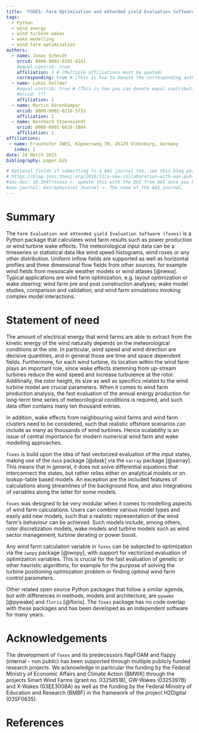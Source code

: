```yaml
---
title: 'FOXES: Farm Optimization and eXtended yield Evaluation Software'
tags:
  - Python
  - wind energy
  - wind turbine wakes
  - wake modelling
  - wind farm optimization
authors:
  - name: Jonas Schmidt
    orcid: 0000-0002-8191-8141
    #equal-contrib: true
    affiliation: 1 # (Multiple affiliations must be quoted)
    corresponding: true # (This is how to denote the corresponding author)
  - name: Lukas Vollmer
    #equal-contrib: true # (This is how you can denote equal contributions between multiple authors)
    #orcid: ???
    affiliation: 1
  - name: Martin Dörenkämper
    orcid: 0000-0002-0210-5733
    affiliation: 1
  - name: Bernhard Stoevesandt
    orcid: 0000-0001-6626-1084
    affiliation: 1
affiliations:
 - name: Fraunhofer IWES, Küpkersweg 70, 26129 Oldenburg, Germany
   index: 1
date: 24 March 2023
bibliography: paper.bib

# Optional fields if submitting to a AAS journal too, see this blog post:
# https://blog.joss.theoj.org/2018/12/a-new-collaboration-with-aas-publishing
#aas-doi: 10.3847/xxxxx <- update this with the DOI from AAS once you know it.
#aas-journal: Astrophysical Journal <- The name of the AAS journal.
---
```


# Summary

The `Farm Evaluation and eXtended yield Evaluation Software (foxes)` is a Python package that 
calculates wind farm results such as power production or wind turbine wake effects. The meteorological 
input data can be a timeseries or statistical data like wind speed histograms, wind roses or any other 
distribution. Uniform inflow fields are supported as well as horizontal profiles and three dimensional
flow fields from other sources, for example wind fields from mesoscale weather models or wind
atlases [@newa]. Typical applications are wind farm optimization, e.g. layout optimization or wake steering;
wind farm pre and post construction analyses; wake model studies, comparison and validation; and wind farm simulations invoking complex model interactions.

# Statement of need

The amount of electrical energy that wind farms are able to extract from the kinetic energy
of the wind naturally depends on the meteorological conditions at the site. In particular,
wind speed and wind direction are decisive quantities, and in general those are time and space
dependent fields. Furthermore, for each wind turbine, its location within the wind farm plays an 
important role, since wake effects stemming from up-stream turbines reduce the wind speed and 
increase turbulence at the rotor. Additinally, the rotor height, its size as well as specifics 
related to the wind turbine model are crucial parameters. When it comes to wind farm production 
analysis, the fast evaluation of the annual energy production for long-term time series of 
meteorological conditions is required, and such data often contains many ten thousand entries. 

In addition, wake effects from neighbouring wind farms and wind farm clusters need to be 
considered, such that realistic offshore scenarios can include as many as thousands of wind
turbines. Hence scalability is an issue of central importance for modern numerical wind farm 
and wake modelling approaches. 

`foxes` is build upon the idea of fast vectorized evaluation of the input states, making use 
of the `dask` package [@dask] via the `xarray` package [@xarray]. This means that in general, it 
does not solve differential equations that interconnect the states, but rather relies either on 
analytical models or on lookup-table based models. An exception are the included features of 
calculations along streamlines of the background flow, and also integrations of variables along 
the latter for some models.

`foxes` was designed to be very modular when it comes to modelling aspects of wind farm 
calculations. Users can combine various model types and easily add new models, such that a 
realistic representation of the wind farm's behaviour can be achieved. Such models include, among others, rotor discretization models, wake models and turbine models such as wind sector management, turbine derating or power boost.

Any wind farm calculation variable in `foxes` can be subjected to optimization via the `iwopy` package [@iwopy], with support for vectorized evaluation of optimization variables. This is crucial for the fast evaluation of genetic or other heuristic algorithms, for example for the purpose of solving the turbine positioning optimization problem or finding optimal wind farm control parameters.

Other related open source Python packages that follow a similar agenda, but with differences in 
methods, models and architecture, are `pywake` [@pywake] and `floris` [@floris]. The `foxes` package 
has no code overlap with these packages and has been developed as an independent software for many 
years.

# Acknowledgements

The development of `foxes` and its predecessors flapFOAM and flappy (internal - non public) has been 
supported through multiple publicly funded research projects. We acknowledge in particular the funding 
by the Federal Ministry of Economic Affairs and Climate Action (BMWK) through the projects Smart Wind 
Farms (grant no. 0325851B), GW-Wakes (0325397B) and X-Wakes (03EE3008A) as well as the funding by the 
Federal Ministry of Education and Research (BMBF) in the framework of the project H2Digital (03SF0635).

# References